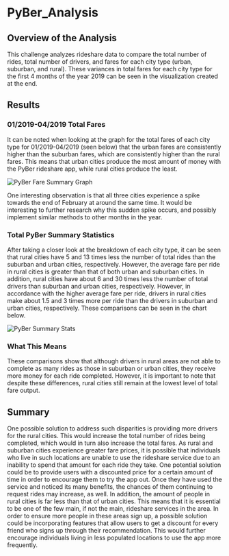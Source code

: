 # PyBer_Analysis

## Overview of the Analysis
This challenge analyzes rideshare data to compare the total number of rides, total number of drivers, and fares for each city type (urban, suburban, and rural). These variances in total fares for each city type for the first 4 months of the year 2019 can be seen in the visualization created at the end.

## Results
### 01/2019-04/2019 Total Fares
It can be noted when looking at the graph for the total fares of each city type for 01/2019-04/2019 (seen below) that the urban fares are consistently higher than the suburban fares, which are consistently higher than the rural fares. This means that urban cities produce the most amount of money with the PyBer rideshare app, while rural cities produce the least.

![PyBer Fare Summary Graph](PyBer_fare_summary.png)

One interesting observation is that all three cities experience a spike towards the end of February at around the same time. It would be interesting to further research why this sudden spike occurs, and possibly implement similar methods to other months in the year. 

### Total PyBer Summary Statistics
After taking a closer look at the breakdown of each city type, it can be seen that rural cities have 5 and 13 times less the number of total rides than the suburban and urban cities, respectively. However, the average fare per ride in rural cities is greater than that of both urban and suburban cities. 
In addition, rural cities have about 6 and 30 times less the number of total drivers than suburban and urban cities, respectively. However, in accordance with the higher average fare per ride, drivers in rural cities make about 1.5 and 3 times more per ride than the drivers in suburban and urban cities, respectively. 
These comparisons can be seen in the chart below. 

![PyBer Summary Stats](PyBer_Summary_Stats.png)

### What This  Means
These comparisons show that although drivers in rural areas are not able to complete as many rides as those in suburban or urban cities, they receive more money for each ride completed. However, it is important to note that despite these differences, rural cities still remain at the lowest level of total fare output. 

## Summary 
One possible solution to address such disparities is providing more drivers for the rural cities. This would increase the total number of rides being completed, which would in turn also increase the total fares. As rural and suburban cities experience greater fare prices, it is possible that individuals who live in such locations are unable to use the rideshare service due to an inability to spend that amount for each ride they take. One potential solution could be to provide users with a discounted price for a certain amount of time in order to encourage them to try the app out. Once they have used the service and noticed its many benefits, the chances of them continuing to request rides may increase, as well. In addition, the amount of people in rural cities is far less than that of urban cities. This means that it is essential to be one of the few main, if not the main, rideshare services in the area. In order to ensure more people in these areas sign up, a possible solution could be incorporating features that allow users to get a discount for every friend who signs up through their recommendation. This would further encourage individuals living in less populated locations to use the app more frequently.
